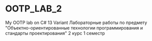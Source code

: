 # OOTP_LAB_2
My OOTP lab on C# 13 Variant Лабораторные работы по предмету "Объектно-ориентированные технологии программирования и стандарты проектирования" 2 курс 1 семестр
